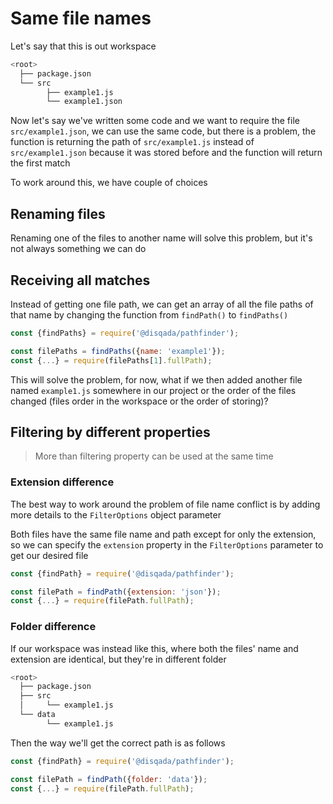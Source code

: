 # Same file names

Let's say that this is out workspace

```bash
<root>
  ├── package.json
  └── src
        ├── example1.js
        └── example1.json
```

Now let's say we've written some code and we want to require the file `src/example1.json`, we can use the same code, but there is a problem, the function is returning the path of `src/example1.js` instead of `src/example1.json` because it was stored before and the function will return the first match

To work around this, we have couple of choices

## Renaming files

Renaming one of the files to another name will solve this problem, but it's not always something we can do

## Receiving all matches

Instead of getting one file path, we can get an array of all the file paths of that name by changing the function from `findPath()` to `findPaths()`

```js
const {findPaths} = require('@disqada/pathfinder');

const filePaths = findPaths({name: 'example1'});
const {...} = require(filePaths[1].fullPath);
```

This will solve the problem, for now, what if we then added another file named `example1.js` somewhere in our project or the order of the files changed (files order in the workspace or the order of storing)?

## Filtering by different properties

> More than filtering property can be used at the same time

### Extension difference

The best way to work around the problem of file name conflict is by adding more details to the `FilterOptions` object parameter

Both files have the same file name and path except for only the extension, so we can specify the `extension` property in the `FilterOptions` parameter to get our desired file

```js
const {findPath} = require('@disqada/pathfinder');

const filePath = findPath({extension: 'json'});
const {...} = require(filePath.fullPath);
```

### Folder difference

If our workspace was instead like this, where both the files' name and extension are identical, but they're in different folder

```bash
<root>
  ├── package.json
  ├── src
  │     └── example1.js
  └── data
        └── example1.js
```

Then the way we'll get the correct path is as follows

```js
const {findPath} = require('@disqada/pathfinder');

const filePath = findPath({folder: 'data'});
const {...} = require(filePath.fullPath);
```
